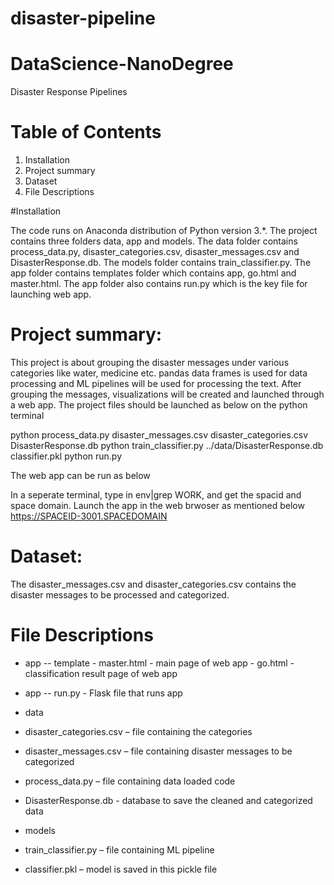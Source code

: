 # disaster-pipeline
# DataScience-NanoDegree

Disaster Response Pipelines

# Table of Contents

1. Installation
2. Project summary
3. Dataset
4. File Descriptions

#Installation

The code runs on Anaconda distribution of Python version 3.*. The project contains three folders data, app and models. The data folder contains process_data.py, disaster_categories.csv, disaster_messages.csv and DisasterResponse.db. The models folder contains train_classifier.py. The app folder contains templates folder which contains app, go.html and master.html. The app folder also contains run.py which is the key file for launching web app.


# Project summary:

This project is about grouping the disaster messages under various categories like water, medicine etc. pandas data frames is used for data processing and ML pipelines will be used for processing the text. After grouping the messages, visualizations will be created and launched through a web app. The project files should be launched as below on the python terminal

python process_data.py disaster_messages.csv disaster_categories.csv DisasterResponse.db
python train_classifier.py ../data/DisasterResponse.db classifier.pkl
python run.py

The web app can be run as below

In a seperate terminal, type in env|grep WORK, and get the spacid and space domain. Launch the app in the web brwoser as mentioned below
https://SPACEID-3001.SPACEDOMAIN



# Dataset: 
The disaster_messages.csv and disaster_categories.csv contains the disaster messages to be processed and categorized. 


# File Descriptions
 - app -- template
       - master.html - main page of web app
       - go.html - classification result page of web app
- app -- run.py - Flask file that runs app

- data 
- disaster_categories.csv – file containing the categories  
- disaster_messages.csv – file containing disaster messages to be 
   categorized
- process_data.py – file containing data loaded code
- DisasterResponse.db - database to save the cleaned and 
 categorized data	

- models
- train_classifier.py – file containing ML pipeline
- classifier.pkl – model is saved in this pickle file
